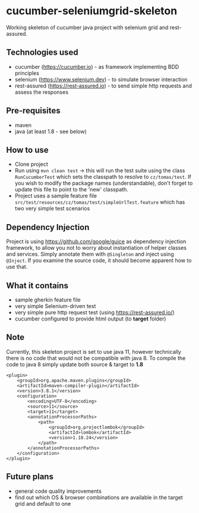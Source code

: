 # cucumber-seleniumgrid-skeleton
Working skeleton of cucumber java project with selenium grid and rest-assured.
## Technologies used
* cucumber (https://cucumber.io) - as framework implementing BDD principles
* selenium (https://www.selenium.dev) - to simulate browser interaction
* rest-assured (https://rest-assured.io) - to send simple http requests and assess the responses

## Pre-requisites
* maven
* java (at least 1.8 - see below)
## How to use
* Clone project
* Run using ```mvn clean test``` -> this will run the test suite using the class ```RunCucumberTest``` which sets the classpath to resolve to ```cz/tomas/test```. If you wish to modify the package names (understandable), don't forget to update this file to point to the 'new' classpath.
* Project uses a sample feature file ```src/test/resources/cz/tomas/test/simpleUrlTest.feature``` which has two very simple test scenarios

## Dependency Injection
Project is using https://github.com/google/guice as dependency injection framework, to allow you not to worry about instantiation of helper classes and services. Simply annotate them with ```@Singleton``` and inject using ```@Inject```. If you examine the source code, it should become apparent how to use that.



## What it contains
* sample gherkin feature file
* very simple Selenium-driven test
* very simple pure http request test (using https://rest-assured.io/)
* cucumber configured to provide html output (to **target** folder)

## Note
Currently, this skeleton project is set to use java 11, however technically there is no code that would not be compatible with java 8. To compile the code to java 8 simply update both source & target to **1.8**

```
<plugin>
    <groupId>org.apache.maven.plugins</groupId>
    <artifactId>maven-compiler-plugin</artifactId>
    <version>3.8.1</version>
    <configuration>
        <encoding>UTF-8</encoding>
        <source>11</source>
        <target>11</target>
        <annotationProcessorPaths>
            <path>
                <groupId>org.projectlombok</groupId>
                <artifactId>lombok</artifactId>
                <version>1.18.24</version>
            </path>
        </annotationProcessorPaths>
    </configuration>
</plugin>
```
## Future plans
* general code quality improvements
* find out which OS & browser combinations are available in the target grid and default to one